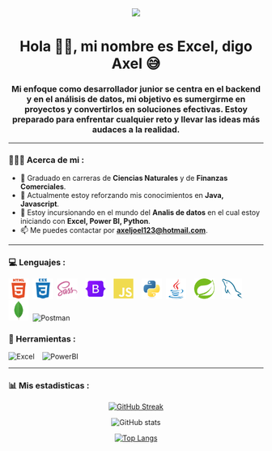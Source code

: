 <div id="header" align="center">
  <img src= "https://media.giphy.com/media/v1.Y2lkPTc5MGI3NjExZWExNGY2YjNiY2M1NDI4Y2M0YWM3ZjIxZTM2MjQzNGFjNjA4YmRhYyZlcD12MV9pbnRlcm5hbF9naWZzX2dpZklkJmN0PWc/3oKIPEqDGUULpEU0aQ/giphy.gif" width="230px"/>
  <h1 align="center"> Hola 🤝🏼, mi nombre es Excel, digo Axel 😅</h1>
  <h3 align="center"> Mi enfoque como desarrollador junior se centra en el backend y en el análisis de datos, mi objetivo es sumergirme en proyectos y convertirlos en soluciones efectivas. Estoy preparado para enfrentar cualquier reto y llevar las ideas más audaces a la realidad.</h3>
</div>

---

### 👨🏽‍💻 Acerca de mi :

- 🔭 Graduado en carreras de **Ciencias Naturales** y de **Finanzas Comerciales**. 
- 🌱 Actualmente estoy reforzando mis conocimientos en **Java, Javascript**.
- 🔰  Estoy incursionando en el mundo del **Analis de datos** en el cual estoy iniciando con **Excel, Power BI, Python**.
- 📫 Me puedes contactar por **axeljoel123@hotmail.com**.

---

<div align="left">
<h3> 💻 Lenguajes :  </h3>
    <div>
<img src="https://github.com/devicons/devicon/blob/master/icons/html5/html5-plain-wordmark.svg" tittle="HTML5" alt="HTML"
width="40" height=40"/>&nbsp;
<img src="https://github.com/devicons/devicon/blob/master/icons/css3/css3-plain-wordmark.svg" tittle="CSS3" alt="CSS"
width="40" height=40"/>&nbsp;
<img src="https://github.com/devicons/devicon/blob/master/icons/sass/sass-original.svg" tittle="SASS" alt="SASS"
width="40" height=40"/>&nbsp &nbsp;
<img src="https://github.com/devicons/devicon/blob/master/icons/bootstrap/bootstrap-original.svg" tittle="BT" alt="BT"
width="40" height=40"/>&nbsp &nbsp;
<img src="https://github.com/devicons/devicon/blob/master/icons/javascript/javascript-plain.svg" tittle="JS" alt="Javascript"
width="40" height=40"/>&nbsp &nbsp;
<img src="https://github.com/devicons/devicon/blob/master/icons/python/python-original.svg" tittle="PY" alt="Python"
width="40" height=40"/>&nbsp;
<img src="https://github.com/devicons/devicon/blob/master/icons/java/java-original.svg" tittle="Java" alt="Java"
width="40" height=40"/>&nbsp &nbsp;
<img src="https://github.com/devicons/devicon/blob/master/icons/spring/spring-original.svg" tittle="Spring" alt="Springboot"
width="40" height=40"/>&nbsp &nbsp;
<img src="https://github.com/devicons/devicon/blob/master/icons/mysql/mysql-original.svg" tittle="SQL" alt="SQL"
width="40" height=40"/>&nbsp;
<img src="https://github.com/devicons/devicon/blob/master/icons/mongodb/mongodb-original.svg" tittle="MongoDB" alt="MongoDB"
width="40" height=40"/>&nbsp;
<img src="https://www.vectorlogo.zone/logos/getpostman/getpostman-icon.svg" tittle="Postman" alt="Postman"
width="40" height=40"/>&nbsp &nbsp;
    </div>

</div>

<div align="left">
<h3> 🔨 Herramientas :  </h3>
    <div>
    <img src="https://upload.wikimedia.org/wikipedia/commons/3/34/Microsoft_Office_Excel_%282019%E2%80%93present%29.svg" tittle="Excel" alt="Excel"
width="40" height=40"/>&nbsp &nbsp;
 <img src="https://github.com/microsoft/PowerBI-Icons/blob/main/SVG/Power-BI.svg" tittle="PowerBI" alt="PowerBI"
width="40" height=40"/>&nbsp &nbsp;
    </div>

</div>

---

### 📊 Mis estadisticas :
<div align="center">

[![GitHub Streak](http://github-readme-streak-stats.herokuapp.com?user=AxelSarmientoR&theme=transparent&border_radius=23&locale=es&date_format=j%20M%5B%20Y%5D&card_width=500)](https://git.io/streak-stats)

![GitHub stats](https://github-readme-stats.vercel.app/api?username=AxelSarmientoR&show_icons=true&theme=vue-dark)

[![Top Langs](https://github-readme-stats.vercel.app/api/top-langs/?username=AxelSarmientoR&layout=Donut-Chart-layout)](https://github.com/anuraghazra/github-readme-stats)

</div>

